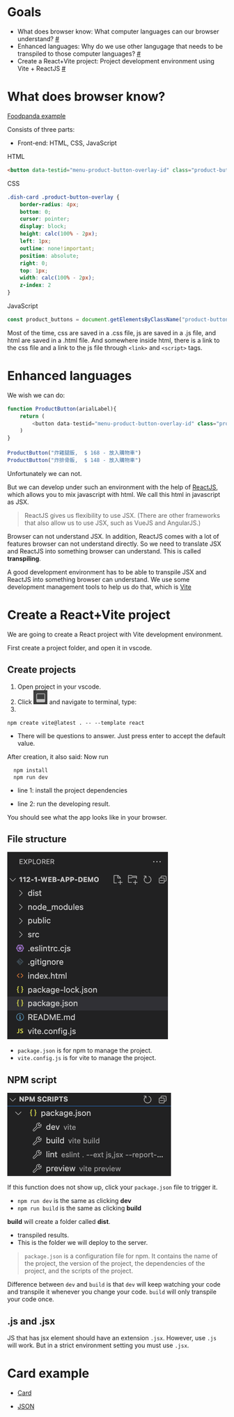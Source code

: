 
# Goals

  * What does browser know: What computer languages can our browser understand? [#](#what-does-browser-know)
  * Enhanced languages: Why do we use other langugage that needs to be transpiled to those computer languages? [#](#enhanced-languages)
  * Create a React+Vite project: Project development environment using Vite + ReactJS [#](#create-a-reactvite-project)

# What does browser know? 

[Foodpanda example](https://www.foodpanda.com.tw/restaurant/ag3m/liang-she-han-pai-gu-san-xia-min-sheng-dian)

Consists of three parts:

  * Front-end: HTML, CSS, JavaScript

HTML
```html
<button data-testid="menu-product-button-overlay-id" class="product-button-overlay" aria-label="炸雞腿飯,  $ 168 - 放入購物車"></button>
```

CSS
```css
.dish-card .product-button-overlay {
    border-radius: 4px;
    bottom: 0;
    cursor: pointer;
    display: block;
    height: calc(100% - 2px);
    left: 1px;
    outline: none!important;
    position: absolute;
    right: 0;
    top: 1px;
    width: calc(100% - 2px);
    z-index: 2
}
```

JavaScript
```javascript
const product_buttons = document.getElementsByClassName("product-button-overlay")
```


Most of the time, css are saved in a .css file, js are saved in a .js file, and html are saved in a .html file. And somewhere inside html, there is a link to the css file and a link to the js file through `<link>` and `<script>` tags.

# Enhanced languages

We wish we can do:
```javascript
function ProductButton(arialLabel){
    return (
        <button data-testid="menu-product-button-overlay-id" class="product-button-overlay" aria-label={arialLabel}></button>
    )
}

ProductButton("炸雞腿飯,  $ 168 - 放入購物車")
ProductButton("炸排骨飯,  $ 148 - 放入購物車")
```

Unfortunately we can not.  

But we can develop under such an environment with the help of [ReactJS](https://reactjs.org/), which allows you to mix javascript with html. We call this html in javascript as JSX.

> ReactJS gives us flexibility to use JSX. (There are other frameworks that also allow us to use JSX, such as VueJS and AngularJS.)

Browser can not understand JSX. In addition, ReactJS comes with a lot of features browser can not understand directly. So we need to translate JSX and ReactJS into something browser can understand. This is called **transpiling**.

A good development environment has to be able to transpile JSX and ReactJS into something browser can understand. We use some development management tools to help us do that, which is [Vite](https://vitejs.dev/)


# Create a React+Vite project

We are going to create a React project with Vite development environment.


First create a project folder, and open it in vscode.

## Create projects 


  1. Open project in your vscode. 
  2. Click ![](../img/toggle%20panels.png) and navigate to terminal, type:  
  3. 
```
npm create vite@latest . -- --template react
```

 * There will be questions to answer. Just press enter to accept the default value.

After creation, it also said: Now run

```
  npm install
  npm run dev
```

  * line 1: install the project dependencies

  * line 2: run the developing result.

You should see what the app looks like in your browser.

## File structure

![](../img/project%20structure.png)

  * `package.json` is for npm to manage the project.  
  * `vite.config.js` is for vite to manage the project.

## NPM script

![](../img/npm%20scripts.png)

If this function does not show up, click your `package.json` file to trigger it.

  * `npm run dev` is the same as clicking **dev**  
  * `npm run build` is the same as clicking **build**  

**build** will create a folder called **dist**. 
  * transpiled results.
  * This is the folder we will deploy to the server.

> `package.json` is a configuration file for npm. It contains the name of the project, the version of the project, the dependencies of the project, and the scripts of the project.

Difference between `dev` and `build` is that `dev` will keep watching your code and transpile it whenever you change your code. `build` will only transpile your code once.

## .js and .jsx

JS that has jsx element should have an extension `.jsx`. However, use `.js` will work. But in a strict environment setting you must use `.jsx`.

# Card example

  * [Card](https://www.w3schools.com/howto/howto_css_cards.asp)

  * [JSON](https://www.w3schools.com/js/js_json_intro.asp)